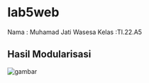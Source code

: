 # lab5web
Nama : Muhamad Jati Wasesa
Kelas :TI.22.A5
## Hasil Modularisasi

![gambar](https://github.com/steprtm/lab5web/assets/129705802/7ac53b8e-6739-431f-a471-f32cd91bed4c)
